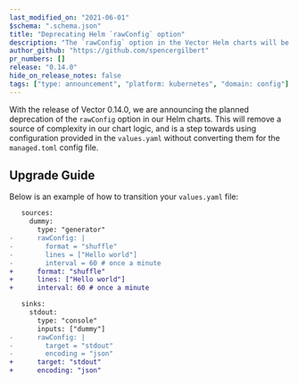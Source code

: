 ```yaml
---
last_modified_on: "2021-06-01"
$schema: ".schema.json"
title: "Deprecating Helm `rawConfig` option"
description: "The `rawConfig` option in the Vector Helm charts will be fully deprecated in an upcoming release"
author_github: "https://github.com/spencergilbert"
pr_numbers: []
release: "0.14.0"
hide_on_release_notes: false
tags: ["type: announcement", "platform: kubernetes", "domain: config"]
---
```


With the release of Vector 0.14.0, we are announcing the planned deprecation of the `rawConfig` option
in our Helm charts. This will remove a source of complexity in our chart logic, and is a step towards
using configuration provided in the `values.yaml` without converting them for the `managed.toml` config file.

## Upgrade Guide

Below is an example of how to transition your `values.yaml` file:

```diff title="values.yaml"
   sources:
     dummy:
       type: "generator"
-      rawConfig: |
-        format = "shuffle"
-        lines = ["Hello world"]
-        interval = 60 # once a minute
+      format: "shuffle"
+      lines: ["Hello world"]
+      interval: 60 # once a minute

   sinks:
     stdout:
       type: "console"
       inputs: ["dummy"]
-      rawConfig: |
-        target = "stdout"
-        encoding = "json"
+      target: "stdout"
+      encoding: "json"
```
